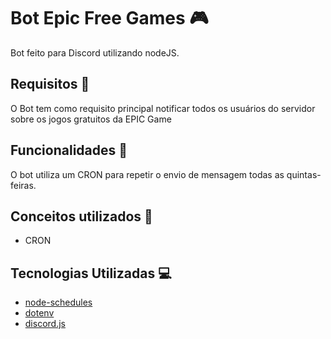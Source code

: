 # Bot Epic Free Games :video_game:
Bot feito para Discord utilizando nodeJS. 

## Requisitos :pushpin:
O Bot tem como requisito principal notificar todos os usuários do 
servidor sobre os jogos gratuitos da EPIC Game

## Funcionalidades :triangular_flag_on_post:
O bot utiliza um CRON para repetir o envio de mensagem todas
as quintas-feiras.

## Conceitos utilizados :book:
- CRON

## Tecnologias Utilizadas :computer:
- [node-schedules](https://github.com/node-schedule/node-schedule)
- [dotenv](https://github.com/motdotla/dotenv)
- [discord.js](https://github.com/discordjs/discord.js)
